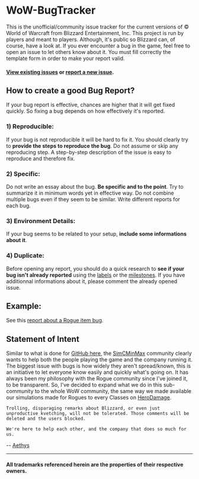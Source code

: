 # WoW-BugTracker

This is the unofficial/community issue tracker for the current versions of © World of Warcraft from Blizzard Entertainment, Inc.
This project is run by players and meant to players. Although, it's public so Blizzard can, of course, have a look at.
If you ever encounter a bug in the game, feel free to open an issue to let others know about it.
You must fill correctly the template form in order to make your report valid.

#### [View existing issues](https://github.com/SimCMinMax/WoW-BugTracker/issues) or [report a new issue](https://github.com/SimCMinMax/WoW-BugTracker/issues/new).

## How to create a good Bug Report?

If your bug report is effective, chances are higher that it will get fixed quickly. So fixing a bug depends on how effectively it's reported.

### 1) Reproducible:

If your bug is not reproducible it will be hard to fix it. You should clearly try to **provide the steps to reproduce the bug**.
Do not assume or skip any reproducing step. A step-by-step description of the issue is easy to reproduce and therefore fix.

### 2) Specific:

Do not write an essay about the bug. **Be specific and to the point**. Try to summarize it in minimum words yet in effective way.
Do not combine multiple bugs even if they seem to be similar.
Write different reports for each bug.

### 3) Environment Details:

If your bug seems to be related to your setup, **include some informations about it**.

### 4) Duplicate:

Before opening any report, you should do a quick research to **see if your bug isn't already reported** using the [labels](https://github.com/SimCMinMax/WoW-BugTracker/labels) or the [milestones](https://github.com/SimCMinMax/WoW-BugTracker/milestones).
If you have additionnal informations about it, please comment the already opened issue.

## Example:

See this [report about a Rogue item bug](https://github.com/SimCMinMax/WoW-BugTracker/issues/1).

## Statement of Intent

Similar to what is done for [GitHub here](https://github.com/isaacs/github), the [SimCMinMax](https://github.com/SimCMinMax) community clearly wants to help both the people playing the game and the company running it.
The biggest issue with bugs is how widely they aren't spread/known, this is an initiative to let everyone know easily and quickly what's going on. It has always been my philosophy with the Rogue community since I've joined it, to be transparent. So, I've decided to expand what we do in this sub-community to the whole WoW community, the same way we made available our simulations made for Rogues to every Classes on [HeroDamage](https://www.herodamage.com/).

```
Trolling, disparaging remarks about Blizzard, or even just unproductive kvetching, will not be tolerated. Those comments will be deleted and the users blocked.

We're here to help each other, and the company that does so much for us.
```

-- [Aethys](https://github.com/Aethys256)

---

#### All trademarks referenced herein are the properties of their respective owners.
